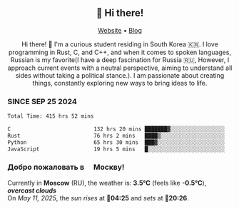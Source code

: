 <h2 align="center">👋 Hi there!</h2>
<p align="center">
  <a href="https://urdekcah.ru">Website</a> •
  <a href="https://urdekcah.blog">Blog</a>
</p>

<p align="center">
  Hi there! 👋 I'm a curious student residing in South Korea 🇰🇷. I love programming in Rust, C, and C++, and when it comes to spoken languages, Russian is my favorite(I have a deep fascination for Russia 🇷🇺, However, I approach current events with a neutral perspective, aiming to understand all sides without taking a political stance.). I am passionate about creating things, constantly exploring new ways to bring ideas to life.
</p>

### SINCE SEP 25 2024
<!--START_SECTION:waka-->
<!--LAST_WAKA_UPDATE:2025-05-10 18:08:06-->
```txt
Total Time: 415 hrs 52 mins

C                          132 hrs 20 mins ███████▓░░░░░░░░░░░░░░░░░   30.96 %
Rust                       76 hrs 2 mins   ████▒░░░░░░░░░░░░░░░░░░░░   17.79 %
Python                     65 hrs 30 mins  ███▓░░░░░░░░░░░░░░░░░░░░░   15.32 %
JavaScript                 19 hrs 5 mins   █░░░░░░░░░░░░░░░░░░░░░░░░   04.47 %
```
<!--END_SECTION:waka-->

<h3>Добро пожаловать в <img src="https://cdn-icons-png.flaticon.com/512/197/197408.png" width="13"/> Москву!</h3>

<!--START_SECTION:weather:moscow-->
<!--LAST_WEATHER_UPDATE:2025-05-11 06:08:56-->
Currently in **Moscow** (RU), the weather is: **3.5°C** (feels like **-0.5°C**), ***overcast clouds***<br/>
On *May 11, 2025*, the *sun rises* at 🌅**04:25** and *sets* at 🌇**20:26**.
<!--END_SECTION:weather-->
